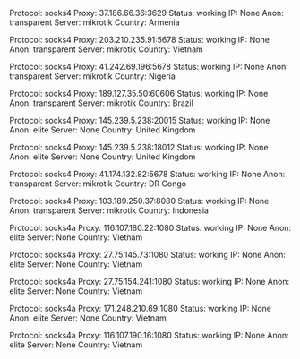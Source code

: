 Protocol: socks4
Proxy: 37.186.66.36:3629
Status: working
IP: None
Anon: transparent
Server: mikrotik
Country: Armenia

Protocol: socks4
Proxy: 203.210.235.91:5678
Status: working
IP: None
Anon: transparent
Server: mikrotik
Country: Vietnam

Protocol: socks4
Proxy: 41.242.69.196:5678
Status: working
IP: None
Anon: transparent
Server: mikrotik
Country: Nigeria

Protocol: socks4
Proxy: 189.127.35.50:60606
Status: working
IP: None
Anon: transparent
Server: mikrotik
Country: Brazil

Protocol: socks4
Proxy: 145.239.5.238:20015
Status: working
IP: None
Anon: elite
Server: None
Country: United Kingdom

Protocol: socks4
Proxy: 145.239.5.238:18012
Status: working
IP: None
Anon: elite
Server: None
Country: United Kingdom

Protocol: socks4
Proxy: 41.174.132.82:5678
Status: working
IP: None
Anon: transparent
Server: mikrotik
Country: DR Congo

Protocol: socks4
Proxy: 103.189.250.37:8080
Status: working
IP: None
Anon: transparent
Server: mikrotik
Country: Indonesia

Protocol: socks4a
Proxy: 116.107.180.22:1080
Status: working
IP: None
Anon: elite
Server: None
Country: Vietnam

Protocol: socks4a
Proxy: 27.75.145.73:1080
Status: working
IP: None
Anon: elite
Server: None
Country: Vietnam

Protocol: socks4a
Proxy: 27.75.154.241:1080
Status: working
IP: None
Anon: elite
Server: None
Country: Vietnam

Protocol: socks4a
Proxy: 171.248.210.69:1080
Status: working
IP: None
Anon: elite
Server: None
Country: Vietnam

Protocol: socks4a
Proxy: 116.107.190.16:1080
Status: working
IP: None
Anon: elite
Server: None
Country: Vietnam

